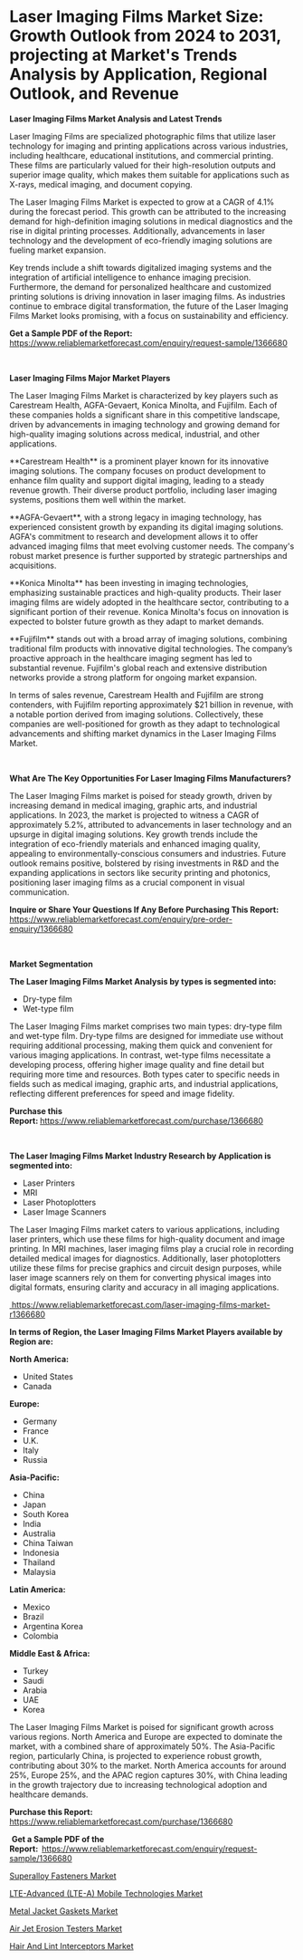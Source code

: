 <p><h1>Laser Imaging Films Market Size: Growth Outlook from 2024 to 2031, projecting at Market's Trends Analysis by Application, Regional Outlook, and Revenue</h1></p><p><strong>Laser Imaging Films Market Analysis and Latest Trends</strong></p>
<p><p>Laser Imaging Films are specialized photographic films that utilize laser technology for imaging and printing applications across various industries, including healthcare, educational institutions, and commercial printing. These films are particularly valued for their high-resolution outputs and superior image quality, which makes them suitable for applications such as X-rays, medical imaging, and document copying.</p><p>The Laser Imaging Films Market is expected to grow at a CAGR of 4.1% during the forecast period. This growth can be attributed to the increasing demand for high-definition imaging solutions in medical diagnostics and the rise in digital printing processes. Additionally, advancements in laser technology and the development of eco-friendly imaging solutions are fueling market expansion. </p><p>Key trends include a shift towards digitalized imaging systems and the integration of artificial intelligence to enhance imaging precision. Furthermore, the demand for personalized healthcare and customized printing solutions is driving innovation in laser imaging films. As industries continue to embrace digital transformation, the future of the Laser Imaging Films Market looks promising, with a focus on sustainability and efficiency.</p></p>
<p><strong>Get a Sample PDF of the Report:&nbsp;</strong> <a href="https://www.reliablemarketforecast.com/enquiry/request-sample/1366680?utm_campaign=1178&utm_medium=2&utm_source=Github&utm_content=ia&utm_term=11102024&utm_id=laser-imaging-films">https://www.reliablemarketforecast.com/enquiry/request-sample/1366680</a></p>
<p>&nbsp;</p>
<p><strong>Laser Imaging Films Major Market Players</strong></p>
<p><p>The Laser Imaging Films Market is characterized by key players such as Carestream Health, AGFA-Gevaert, Konica Minolta, and Fujifilm. Each of these companies holds a significant share in this competitive landscape, driven by advancements in imaging technology and growing demand for high-quality imaging solutions across medical, industrial, and other applications.</p><p>**Carestream Health** is a prominent player known for its innovative imaging solutions. The company focuses on product development to enhance film quality and support digital imaging, leading to a steady revenue growth. Their diverse product portfolio, including laser imaging systems, positions them well within the market.</p><p>**AGFA-Gevaert**, with a strong legacy in imaging technology, has experienced consistent growth by expanding its digital imaging solutions. AGFA's commitment to research and development allows it to offer advanced imaging films that meet evolving customer needs. The company's robust market presence is further supported by strategic partnerships and acquisitions.</p><p>**Konica Minolta** has been investing in imaging technologies, emphasizing sustainable practices and high-quality products. Their laser imaging films are widely adopted in the healthcare sector, contributing to a significant portion of their revenue. Konica Minolta's focus on innovation is expected to bolster future growth as they adapt to market demands.</p><p>**Fujifilm** stands out with a broad array of imaging solutions, combining traditional film products with innovative digital technologies. The company’s proactive approach in the healthcare imaging segment has led to substantial revenue. Fujifilm's global reach and extensive distribution networks provide a strong platform for ongoing market expansion.</p><p>In terms of sales revenue, Carestream Health and Fujifilm are strong contenders, with Fujifilm reporting approximately $21 billion in revenue, with a notable portion derived from imaging solutions. Collectively, these companies are well-positioned for growth as they adapt to technological advancements and shifting market dynamics in the Laser Imaging Films Market.</p></p>
<p>&nbsp;</p>
<p><strong>What Are The Key Opportunities For Laser Imaging Films Manufacturers?</strong></p>
<p><p>The Laser Imaging Films market is poised for steady growth, driven by increasing demand in medical imaging, graphic arts, and industrial applications. In 2023, the market is projected to witness a CAGR of approximately 5.2%, attributed to advancements in laser technology and an upsurge in digital imaging solutions. Key growth trends include the integration of eco-friendly materials and enhanced imaging quality, appealing to environmentally-conscious consumers and industries. Future outlook remains positive, bolstered by rising investments in R&D and the expanding applications in sectors like security printing and photonics, positioning laser imaging films as a crucial component in visual communication.</p></p>
<p><strong>Inquire or Share Your Questions If Any Before Purchasing This Report:</strong> <a href="https://www.reliablemarketforecast.com/enquiry/pre-order-enquiry/1366680?utm_campaign=1178&utm_medium=2&utm_source=Github&utm_content=ia&utm_term=11102024&utm_id=laser-imaging-films">https://www.reliablemarketforecast.com/enquiry/pre-order-enquiry/1366680</a></p>
<p>&nbsp;</p>
<p><strong>Market Segmentation</strong></p>
<p><strong>The Laser Imaging Films Market Analysis by types is segmented into:</strong></p>
<p><ul><li>Dry-type film</li><li>Wet-type film</li></ul></p>
<p><p>The Laser Imaging Films market comprises two main types: dry-type film and wet-type film. Dry-type films are designed for immediate use without requiring additional processing, making them quick and convenient for various imaging applications. In contrast, wet-type films necessitate a developing process, offering higher image quality and fine detail but requiring more time and resources. Both types cater to specific needs in fields such as medical imaging, graphic arts, and industrial applications, reflecting different preferences for speed and image fidelity.</p></p>
<p><strong>Purchase this Report:&nbsp;</strong><a href="https://www.reliablemarketforecast.com/purchase/1366680?utm_campaign=1178&utm_medium=2&utm_source=Github&utm_content=ia&utm_term=11102024&utm_id=laser-imaging-films">https://www.reliablemarketforecast.com/purchase/1366680</a></p>
<p>&nbsp;</p>
<p><strong>The Laser Imaging Films Market Industry Research by Application is segmented into:</strong></p>
<p><ul><li>Laser Printers</li><li>MRI</li><li>Laser Photoplotters</li><li>Laser Image Scanners</li></ul></p>
<p><p>The Laser Imaging Films market caters to various applications, including laser printers, which use these films for high-quality document and image printing. In MRI machines, laser imaging films play a crucial role in recording detailed medical images for diagnostics. Additionally, laser photoplotters utilize these films for precise graphics and circuit design purposes, while laser image scanners rely on them for converting physical images into digital formats, ensuring clarity and accuracy in all imaging applications.</p></p>
<p><a href="https://www.reliablemarketforecast.com/laser-imaging-films-market-r1366680?utm_campaign=1178&utm_medium=2&utm_source=Github&utm_content=ia&utm_term=11102024&utm_id=laser-imaging-films">&nbsp;https://www.reliablemarketforecast.com/laser-imaging-films-market-r1366680</a></p>
<p><strong>In terms of Region, the Laser Imaging Films Market Players available by Region are:</strong></p>
<p>
    <p> <strong> North America: </strong>
        <ul>
            <li>United States</li>
            <li>Canada</li>
        </ul>
        </p> 
    <p> <strong> Europe: </strong>
        <ul>
            <li>Germany</li>
            <li>France</li>
            <li>U.K.</li>
            <li>Italy</li>
            <li>Russia</li>
        </ul>
        </p> 
    <p> <strong> Asia-Pacific: </strong>
        <ul>
            <li>China</li>
            <li>Japan</li>
            <li>South Korea</li>
            <li>India</li>
            <li>Australia</li>
            <li>China Taiwan</li>
            <li>Indonesia</li>
            <li>Thailand</li>
            <li>Malaysia</li>
        </ul>
        </p> 
    <p> <strong> Latin America: </strong>
        <ul>
            <li>Mexico</li>
            <li>Brazil</li>
            <li>Argentina Korea</li>
            <li>Colombia</li>
        </ul>
        </p> 
    <p> <strong> Middle East & Africa: </strong>
        <ul>
            <li>Turkey</li>
            <li>Saudi</li>
            <li>Arabia</li>
            <li>UAE</li>
            <li>Korea</li>
        </ul>
    </p>
    </p>
<p><p>The Laser Imaging Films Market is poised for significant growth across various regions. North America and Europe are expected to dominate the market, with a combined share of approximately 50%. The Asia-Pacific region, particularly China, is projected to experience robust growth, contributing about 30% to the market. North America accounts for around 25%, Europe 25%, and the APAC region captures 30%, with China leading in the growth trajectory due to increasing technological adoption and healthcare demands.</p></p>
<p><strong>Purchase this Report: </strong><a href="https://www.reliablemarketforecast.com/purchase/1366680?utm_campaign=1178&utm_medium=2&utm_source=Github&utm_content=ia&utm_term=11102024&utm_id=laser-imaging-films">https://www.reliablemarketforecast.com/purchase/1366680</a></p>
<p>&nbsp;<strong>Get a Sample PDF of the Report:&nbsp;&nbsp;</strong><a href="https://www.reliablemarketforecast.com/enquiry/request-sample/1366680?utm_campaign=1178&utm_medium=2&utm_source=Github&utm_content=ia&utm_term=11102024&utm_id=laser-imaging-films">https://www.reliablemarketforecast.com/enquiry/request-sample/1366680</a></p>
<p><strong></strong></p>
<p><p><a href="https://www.linkedin.com/pulse/global-superalloy-fasteners-market-share-growth-opportunities-pzkqc?utm_campaign=1178&utm_medium=2&utm_source=Github&utm_content=ia&utm_term=11102024&utm_id=laser-imaging-films">Superalloy Fasteners Market</a></p><p><a href="https://issuu.com/reportprime-2/docs/lte-advanced-lte-a-mobile-technolog_ee1ac5c74f4536?utm_campaign=1178&utm_medium=2&utm_source=Github&utm_content=ia&utm_term=11102024&utm_id=laser-imaging-films">LTE-Advanced (LTE-A) Mobile Technologies Market</a></p><p><a href="https://www.linkedin.com/pulse/metal-jacket-gaskets-market-industry-trends-forecast-period-p7tdc?utm_campaign=1178&utm_medium=2&utm_source=Github&utm_content=ia&utm_term=11102024&utm_id=laser-imaging-films">Metal Jacket Gaskets Market</a></p><p><a href="https://www.linkedin.com/pulse/what-emerging-market-trends-air-jet-erosion-testers-detailed-jc7ac?utm_campaign=1178&utm_medium=2&utm_source=Github&utm_content=ia&utm_term=11102024&utm_id=laser-imaging-films">Air Jet Erosion Testers Market</a></p><p><a href="https://www.linkedin.com/pulse/in-depth-hair-lint-interceptors-market-review-size-share-uzime?utm_campaign=1178&utm_medium=2&utm_source=Github&utm_content=ia&utm_term=11102024&utm_id=laser-imaging-films">Hair And Lint Interceptors Market</a></p></p>